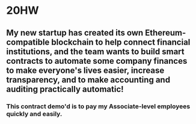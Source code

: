 # 20HW
## My new startup has created its own Ethereum-compatible blockchain to help connect financial institutions, and the team wants to build smart contracts to automate some company finances to make everyone's lives easier, increase transparency, and to make accounting and auditing practically automatic!

### This contract demo'd is to pay my Associate-level employees quickly and easily.

